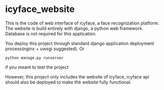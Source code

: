 # icyface_website
This is the code of web interface of icyface, a face recognization platform. The website is build entirely with django, a python web framework. Database is not required for this application.

You deploy this project through standard django application deployment process(nginx + uwsgi suggested). Or 

```
python manage.py runserver
```
if you meant to test the project

However, this project only includes the website of icyface, icyface api should also be deployed to make the website fully functional.

